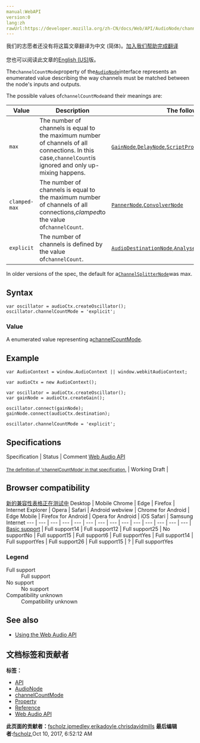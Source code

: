 ```yaml
---
manual:WebAPI
version:0
lang:zh
rawUrl:https://developer.mozilla.org/zh-CN/docs/Web/API/AudioNode/channelCountMode
---
```




<bdi>我们的志愿者还没有将这篇文章翻译为<bdi>中文 (简体)</bdi>。[加入我们帮助完成翻译](%23012 "")<br></br>您也可以阅读此文章的[English (US)](%14157 "")版。</bdi>






The`channelCountMode`property of the[`AudioNode`](%3857 "The AudioNode interface is a generic interface for representing an audio processing module. Examples include:")interface represents an enumerated value describing the way channels must be matched between the node&#39;s inputs and outputs.




The possible values of`channelCountMode`and their meanings are:

Value | Description | The following`AudioNode`children default to this value 
 ---  |  ---  |  ---  | 
`max` | The number of channels is equal to the maximum number of channels of all connections. In this case,`channelCount`is ignored and only up-mixing happens. | [`GainNode`](%5035 "The GainNode interface represents a change in volume. It is an AudioNode audio-processing module that causes a given gain to be applied to the input data before its propagation to the output. A GainNode always has exactly one input and one output, both with the same number of channels."),[`DelayNode`](%6959 "The DelayNode interface represents a delay-line; an AudioNode audio-processing module that causes a delay between the arrival of an input data and its propagation to the output. A DelayNode always has exactly one input and one output, both with the same amount of channels."),[`ScriptProcessorNode`](%3941 ""),[`ChannelMergerNode`](%4797 ""),[`BiquadFilterNode`](%13984 "The BiquadFilterNode interface represents a simple low-order filter, and is created using the AudioContext.createBiquadFilter() method. It is an AudioNode that can represent different kinds of filters, tone control devices, and graphic equalizers."),[`WaveShaperNode`](%14198 "A WaveShaperNode always has exactly one input and one output.") 
`clamped-max` | The number of channels is equal to the maximum number of channels of all connections,<em>clamped</em>to the value of`channelCount`. | [`PannerNode`](%3855 "A PannerNode always has exactly one input and one output: the input can be mono or stereo but the output is always stereo (2 channels); you can't have panning effects without at least two audio channels!"),[`ConvolverNode`](%5075 "The ConvolverNode interface is an AudioNode that performs a Linear Convolution on a given AudioBuffer, often used to achieve a reverb effect. A ConvolverNode always has exactly one input and one output.") 
`explicit` | The number of channels is defined by the value of`channelCount`. | [`AudioDestinationNode`](%3949 "AudioDestinationNode has no output (as it is the output, no more AudioNode can be linked after it in the audio graph) and one input. The number of channels in the input must be between 0 and the maxChannelCount value or an exception is raised."),[`AnalyserNode`](%14074 "The AnalyserNode interface represents a node able to provide real-time frequency and time-domain analysis information. It is an AudioNode that passes the audio stream unchanged from the input to the output, but allows you to take the generated data, process it, and create audio visualizations."),[`ChannelSplitterNode`](%4798 ""),[`DynamicsCompressorNode`](%9823 "Inherits properties from its parent, AudioNode.") 



In older versions of the spec, the default for a[`ChannelSplitterNode`](%4798 "")was max.



## Syntax<a name="Syntax"></a>

```
var oscillator = audioCtx.createOscillator();
oscillator.channelCountMode = 'explicit'; 

```

### Value<a name="Value"></a>


A enumerated value representing a[channelCountMode](%23013 "").


## Example<a name="Example"></a>

```
var AudioContext = window.AudioContext || window.webkitAudioContext;

var audioCtx = new AudioContext();

var oscillator = audioCtx.createOscillator();
var gainNode = audioCtx.createGain();

oscillator.connect(gainNode);
gainNode.connect(audioCtx.destination);

oscillator.channelCountMode = 'explicit'; 

```

## Specifications<a name="Specifications"></a>
Specification | Status | Comment 
[Web Audio API<br></br><small>The definition of &#39;channelCountMode&#39; in that specification.</small>](%23014 "") | Working Draft |  


## Browser compatibility<a name="Browser_compatibility"></a>
[新的兼容性表格正在测试中<i></i>](%3360 "")
<abbr>Desktop<i></i></abbr> | <abbr>Mobile<i></i></abbr> 
<abbr>Chrome<i></i></abbr> | <abbr>Edge<i></i></abbr> | <abbr>Firefox<i></i></abbr> | <abbr>Internet Explorer<i></i></abbr> | <abbr>Opera<i></i></abbr> | <abbr>Safari<i></i></abbr> | <abbr>Android webview<i></i></abbr> | <abbr>Chrome for Android<i></i></abbr> | <abbr>Edge Mobile<i></i></abbr> | <abbr>Firefox for Android<i></i></abbr> | <abbr>Opera for Android<i></i></abbr> | <abbr>iOS Safari<i></i></abbr> | <abbr>Samsung Internet<i></i></abbr> 
 ---  |  ---  |  ---  |  ---  |  ---  |  ---  |  ---  |  ---  |  ---  |  ---  |  ---  |  ---  |  ---  |  ---  | 
[Basic support](%23015 "") | <abbr>Full support</abbr>14 | <abbr>Full support</abbr>12 | <abbr>Full support</abbr>25 | <abbr>No support</abbr>No | <abbr>Full support</abbr>15 | <abbr>Full support</abbr>6 | <abbr>Full support</abbr>Yes | <abbr>Full support</abbr>14 | <abbr>Full support</abbr>Yes | <abbr>Full support</abbr>26 | <abbr>Full support</abbr>15 | <abbr>?</abbr> | <abbr>Full support</abbr>Yes 


### Legend<a name="Legend"></a>
<dl><dt id=''><abbr>Full support</abbr></dt><dd>Full support</dd><dt id=''><abbr>No support</abbr></dt><dd>No support</dd><dt id=''><abbr>Compatibility unknown</abbr></dt><dd>Compatibility unknown</dd></dl>


## See also<a name="See_also"></a>

* [Using the Web Audio API](%3743 "")



## 文档标签和贡献者
**标签：**
* [API](%50 "")
* [AudioNode](%23002 "")
* [channelCountMode](%23016 "")
* [Property](%14490 "")
* [Reference](%3381 "")
* [Web Audio API](%3830 "")

**此页面的贡献者：**[fscholz](%60 ""),[jpmedley](%3413 ""),[erikadoyle](%3894 ""),[chrisdavidmills](%3495 "")
**最后编辑者:**[fscholz](%60 ""),<time>Oct 10, 2017, 6:52:12 AM</time>


